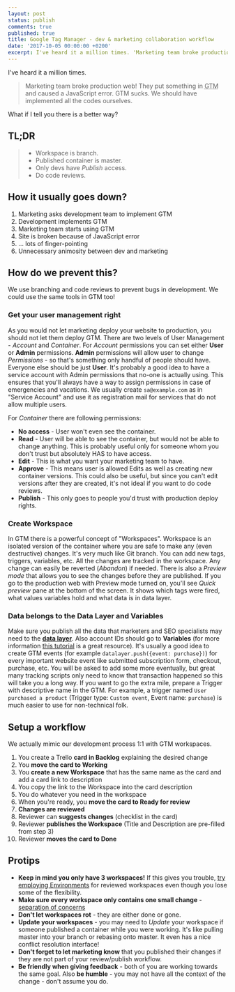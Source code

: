 ```yaml
---
layout: post
status: publish
comments: true
published: true
title: Google Tag Manager - dev & marketing collaboration workflow
date: '2017-10-05 00:00:00 +0200'
excerpt: I've heard it a million times. 'Marketing team broke production web! They put something in Google Tag Manager and caused a JavaScript error. GTM sucks. We should have implemented all the codes ourselves.' What if I tell you there is a better way?
---
```


I've heard it a million times.

> Marketing team broke production web! They put something in <abbr title="Google Tag Manager">GTM</abbr> and caused a JavaScript error. GTM sucks. We should have implemented all the codes ourselves. 

What if I tell you there is a better way?

## TL;DR

> * Workspace is branch.
> * Published container is master.
> * Only devs have *Publish* access.
> * Do code reviews.

## How it usually goes down?

1. Marketing asks development team to implement GTM
2. Development implements GTM
3. Marketing team starts using GTM
4. Site is broken because of JavaScript error
5. … lots of finger-pointing
6. Unnecessary animosity between dev and marketing

## How do we prevent this?

We use branching and code reviews to prevent bugs in development. We could use the same tools in GTM too!

### Get your user management right

As you would not let marketing deploy your website to production, you should not let them deploy GTM. There are two levels of User Management - *Account* and *Container*. For *Account* permissions you can set either **User** or **Admin** permissions. **Admin** permissions will allow user to change *Permissions* - so that's something only handful of people should have. Everyone else should be just **User**. It's probably a good idea to have a service account with Admin permissions that no-one is actually using. This ensures that you'll always have a way to assign permissions in case of emergencies and vacations. We usually create `sa@example.com` as in "Service Account" and use it as registration mail for services that do not allow multiple users.

For *Container* there are following permissions:

* **No access** - User won't even see the container.
* **Read** - User will be able to see the container, but would not be able to change anything. This is probably useful only for someone whom you don't trust but absolutely HAS to have access.
* **Edit** - This is what you want your marketing team to have.
* **Approve** - This means user is allowed Edits as well as creating new container versions. This could also be useful, but since you can't edit versions after they are created, it's not ideal if you want to do code reviews.
* **Publish** - This only goes to people you'd trust with production deploy rights.

### Create Workspace

In GTM there is a powerful concept of "Workspaces". Workspace is an isolated version of the container where you are safe to make any (even destructive) changes. It's very much like Git branch. You can add new tags, triggers, variables, etc. All the changes are tracked in the workspace. Any change can easily be reverted (*Abandon*) if needed. There is also a *Preview mode* that allows you to see the changes before they are published. If you go to the production web with Preview mode turned on, you'll see *Quick preview* pane at the bottom of the screen. It shows which tags were fired, what values variables hold and what data is in data layer.

### Data belongs to the Data Layer and Variables

Make sure you publish all the data that marketers and SEO specialists may need to the [**data layer**](https://developers.google.com/tag-manager/devguide#adding-data-layer-variables-to-a-page). Also account IDs should go to **Variables** (for more information [this tutorial](https://www.simoahava.com/analytics/variable-guide-google-tag-manager/) is a great resource). It's usually a good idea to create GTM events (for example `datalayer.push({event: purchase})`) for every important website event like submitted subscription form, checkout, purchase, etc. You will be asked to add some more eventually, but great many tracking scripts only need to know that transaction happened so this will take you a long way. If you want to go the extra mile, prepare a Trigger with descriptive name in the GTM. For example, a trigger named `User purchased a product` (Trigger type: `Custom event`, Event name: `purchase`) is much easier to use for non-technical folk.

## Setup a workflow

We actually mimic our development process 1:1 with GTM workspaces.

1. You create a Trello **card in Backlog** explaining the desired change
2. You **move the card to Working**
3. You **create a new Workspace** that has the same name as the card and add a card link to description
4. You copy the link to the Workspace into the card description
5. You do whatever you need in the workspace
6. When you're ready, you **move the card to Ready for review**
7. **Changes are reviewed**
8. Reviewer can **suggests changes** (checklist in the card)
9. Reviewer **publishes the Workspace** (Title and Description are pre-filled from step 3)
10. Reviewer **moves the card to Done**

## Protips

* **Keep in mind you only have 3 workspaces!** If this gives you trouble, [try employing Environments](https://support.google.com/tagmanager/answer/6311518?hl=en) for reviewed workspaces even though you lose some of the flexibility.
* **Make sure every workspace only contains one small change** - [separation of concerns](https://en.wikipedia.org/wiki/Separation_of_concerns#Origin)
* **Don't let workspaces rot** - they are either done or gone.
* **Update your workspaces** - you may need to *Update* your workspace if someone published a container while you were working. It's like pulling master into your branch or rebasing onto master. It even has a nice conflict resolution interface!
* **Don't forget to let marketing know** that you published their changes if they are not part of your review/publish workflow.
* **Be friendly when giving feedback** - both of you are working towards the same goal. Also **be humble** - you may not have all the context of the change - don't assume you do.

